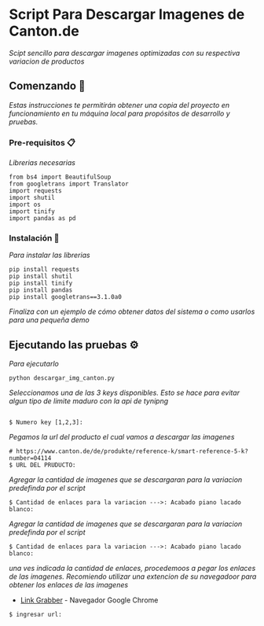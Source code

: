 # Script Para Descargar Imagenes de Canton.de

_Scipt sencillo para descargar imagenes optimizadas con su respectiva variacion de productos_



## Comenzando 🚀

_Estas instrucciones te permitirán obtener una copia del proyecto en funcionamiento en tu máquina local para propósitos de desarrollo y pruebas._


### Pre-requisitos 📋

_Librerias necesarias_

```
from bs4 import BeautifulSoup
from googletrans import Translator
import requests
import shutil
import os
import tinify
import pandas as pd
```

### Instalación 🔧

_Para instalar las librerias_


```
pip install requests
pip install shutil
pip install tinify
pip install pandas
pip install googletrans==3.1.0a0
```

_Finaliza con un ejemplo de cómo obtener datos del sistema o como usarlos para una pequeña demo_

## Ejecutando las pruebas ⚙️

_Para ejecutarlo_


```
python descargar_img_canton.py
```

_Seleccionamos una de las 3 keys disponibles. Esto se hace para evitar algun tipo de limite maduro con la api de tynipng_


```

$ Numero key [1,2,3]: 
```

_Pegamos la url del producto el cual vamos a descargar las imagenes_

```
# https://www.canton.de/de/produkte/reference-k/smart-reference-5-k?number=04114
$ URL DEL PRUDUCTO: 
```


_Agregar la cantidad de imagenes que se descargaran para la variacion predefinda por el script_

```
$ Cantidad de enlaces para la variacion --->: Acabado piano lacado blanco:
```


_Agregar la cantidad de imagenes que se descargaran para la variacion predefinda por el script_

```
$ Cantidad de enlaces para la variacion --->: Acabado piano lacado blanco:
```


_una ves indicada la cantidad de enlaces, procedemoos a pegar los enlaces de las imagenes._
_Recomiendo utilizar una extencion de su navegadoor para obtener los enlaces de las imagenes_

* [Link Grabber](https://chrome.google.com/webstore/detail/link-grabber/caodelkhipncidmoebgbbeemedohcdma) - Navegador Google Chrome

```
$ ingresar url:
```

